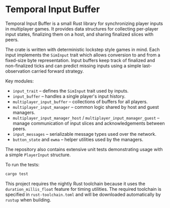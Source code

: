 # Temporal Input Buffer

Temporal Input Buffer is a small Rust library for synchronizing player inputs in
multiplayer games.  It provides data structures for collecting per-player input
states, finalizing them on a host, and sharing finalized slices with peers.

The crate is written with deterministic lockstep style games in mind.  Each
input implements the `SimInput` trait which allows conversion to and from a
fixed-size byte representation.  Input buffers keep track of finalized and
non-finalized ticks and can predict missing inputs using a simple
last-observation carried forward strategy.

Key modules:

- `input_trait` – defines the `SimInput` trait used by inputs.
- `input_buffer` – handles a single player's input history.
- `multiplayer_input_buffer` – collections of buffers for all players.
- `multiplayer_input_manager` – common logic shared by host and guest managers.
- `multiplayer_input_manager_host` / `multiplayer_input_manager_guest` – manage
  communication of input slices and acknowledgements between peers.
- `input_messages` – serializable message types used over the network.
- `button_state` and `ewma` – helper utilities used by the managers.

The repository also contains extensive unit tests demonstrating usage with a
simple `PlayerInput` structure.

To run the tests:

```bash
cargo test
```

This project requires the nightly Rust toolchain because it uses the
`duration_millis_float` feature for timing utilities.  The required toolchain is
specified in `rust-toolchain.toml` and will be downloaded automatically by
`rustup` when building.
